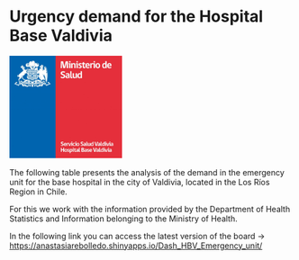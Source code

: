 # Urgency demand for the Hospital Base Valdivia

<img src="img/Logo_Hospital_Base_Valdivia.jpg" width="200"/>

The following table presents the analysis of the demand in the emergency unit for the base hospital in the city of Valdivia, located in the Los Ríos Region in Chile.

For this we work with the information provided by the Department of Health Statistics and Information belonging to the Ministry of Health.

In the following link you can access the latest version of the board -> <https://anastasiarebolledo.shinyapps.io/Dash_HBV_Emergency_unit/>
